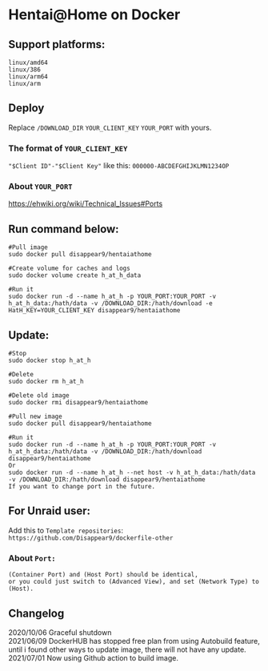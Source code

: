 # Hentai@Home on Docker

## Support platforms:

	linux/amd64
	linux/386
	linux/arm64
	linux/arm

## Deploy

Replace `/DOWNLOAD_DIR` `YOUR_CLIENT_KEY` `YOUR_PORT` with yours.

### The format of `YOUR_CLIENT_KEY`

`"$Client ID"-"$Client Key"` like this: `000000-ABCDEFGHIJKLMN1234OP`

### About `YOUR_PORT`

https://ehwiki.org/wiki/Technical_Issues#Ports 

## Run command below:
	#Pull image
	sudo docker pull disappear9/hentaiathome

	#Create volume for caches and logs
	sudo docker volume create h_at_h_data
	
	#Run it
	sudo docker run -d --name h_at_h -p YOUR_PORT:YOUR_PORT -v h_at_h_data:/hath/data -v /DOWNLOAD_DIR:/hath/download -e HatH_KEY=YOUR_CLIENT_KEY disappear9/hentaiathome

## Update:
	#Stop
	sudo docker stop h_at_h
	
	#Delete
	sudo docker rm h_at_h
	
	#Delete old image
	sudo docker rmi disappear9/hentaiathome
	
	#Pull new image
	sudo docker pull disappear9/hentaiathome
	
	#Run it
	sudo docker run -d --name h_at_h -p YOUR_PORT:YOUR_PORT -v h_at_h_data:/hath/data -v /DOWNLOAD_DIR:/hath/download disappear9/hentaiathome
	Or
	sudo docker run -d --name h_at_h --net host -v h_at_h_data:/hath/data -v /DOWNLOAD_DIR:/hath/download disappear9/hentaiathome
	If you want to change port in the future.
	

## For Unraid user:
Add this to `Template repositories`: `https://github.com/Disappear9/dockerfile-other`

### About `Port:`
	(Container Port) and (Host Port) should be identical, 
	or you could just switch to (Advanced View), and set (Network Type) to (Host).

## Changelog
2020/10/06 Graceful shutdown  
2021/06/09 DockerHUB has stopped free plan from using Autobuild feature, until i found other ways to update image, there will not have any update.  
2021/07/01 Now using Github action to build image.  
